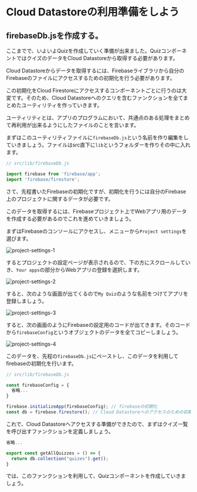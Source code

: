 # Cloud Datastoreの利用準備をしよう

## firebaseDb.jsを作成する。

ここまでで、いよいよQuizを作成していく準備が出来ました。QuizコンポーネントではクイズのデータをCloud Datastoreから取得する必要があります。

Cloud Datastoreからデータを取得するには、Firebaseライブラリから自分のFirebaseのファイルにアクセスするための初期化を行う必要があります。

この初期化をCloud Firestoreにアクセスするコンポーネントごとに行うのは大変です。そのため、Cloud Datastoreへのクエリを含むファンクションを全てまとめたユーティリティを作っていきます。

ユーティリティとは、アプリのプログラムにおいて、共通点のある処理をまとめて再利用が出来るようにしたファイルのことを言います。

まずはこのユーティリティファイルに`firebaseDb.js`という名前を作り編集をしていきましょう。ファイルはsrc直下に`lib`というフォルダーを作りその中に入れます。

```js
// src/lib/firebaseDb.js

import firebase from 'firebase/app';
import 'firebase/firestore';
```

さて、先程書いたFirebaseの初期化ですが、初期化を行うには自分のFirebase上のプロジェクトに関するデータが必要です。

このデータを取得するには、Firebaseプロジェクト上でWebアプリ用のデータを作成する必要があるのでこれを進めていきましょう。

まずはFirebaseのコンソールにアクセスし、メニューから`Project settings`を選びます。

![project-settings-1](https://firebasestorage.googleapis.com/v0/b/codegrit-images.appspot.com/o/codegrit-react%2FLesson10%2Fproject-settings-1-2.png?alt=media&token=b0046910-5c0a-4539-b063-179017ee70a5)

するとプロジェクトの設定ページが表示されるので、下の方にスクロールしていき、`Your apps`の部分からWebアプリの登録を選択します。

![project-settings-2](https://firebasestorage.googleapis.com/v0/b/codegrit-images.appspot.com/o/codegrit-react%2FLesson10%2Fproject-settings-2-2.png?alt=media&token=c50a1f3f-d057-448e-9eff-f0f689bbc86e)

すると、次のような画面が出てくるので`My Quiz`のような名前をつけてアプリを登録しましょう。

![project-settings-3](https://firebasestorage.googleapis.com/v0/b/codegrit-images.appspot.com/o/codegrit-react%2FLesson10%2Fproject-settings-3.png?alt=media&token=f7f7fb7f-6989-40e4-92ae-70e4f08eb7d7)

すると、次の画面のようにFirebaseの設定用のコードが出てきます。そのコードから`firebaseConfig`というオブジェクトのデータを全てコピーしましょう。

![project-settings-4](https://firebasestorage.googleapis.com/v0/b/codegrit-images.appspot.com/o/codegrit-react%2FLesson10%2Fproject-settings-4.png?alt=media&token=ebbc74d5-a3a5-4512-8230-2dcd6e1e28d7)

このデータを、先程の`firebaseDb.js`にペーストし、このデータを利用してfirebaseの初期化を行います。

```js
// src/lib/firebaseDb.js

const firebaseConfig = {
  省略...
}

firebase.initializeApp(firebaseConfig); // firebaseの初期化
const db = firebase.firestore(); // Cloud Datastoreへのアクセスのための初期化
```

これで、Cloud Datastoreへアクセスする準備ができたので、まずはクイズ一覧を呼び出すファンクションを定義しましょう。

```js
省略...

export const getAllQuizzes = () => {
  return db.collection("quizes").get();
}
```

では、このファンクションを利用して、Quizコンポーネントを作成していきましょう。